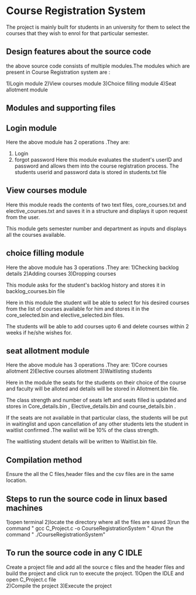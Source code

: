 
# Course Registration System

The project is mainly built for students in an university for them to select the courses that they wish to enrol for that particular semester.

## Design features about the source code 
the above source code consists of multiple modules.The modules which are present in Course Registration system are :

1)Login module
2)View courses module
3)Choice filling module
4)Seat allotment module


## Modules and supporting files
## Login module
Here the above module has 2 operations .They are:
1) Login
2) forgot password 
Here this module evaluates the student's userID and password and allows them into the course registration process.
The students userid and password data is stored in students.txt file

## View courses module
Here this module reads the contents of two text files,
core_courses.txt and elective_courses.txt and saves it in a structure and displays it upon request from the user.

This module gets semester number and department as inputs and displays all the courses available.

## choice filling module
Here the above module has 3 operations .They are:
1)Checking backlog details
2)Adding courses
3)Dropping courses

This module asks for the student's backlog history and stores it in backlog_courses.bin file

Here in this module the student will be able to select for his desired courses from the list of courses available for him and stores it in the 
core_selected.bin and elective_selected.bin files.

The students will be able to add courses upto 6 and delete courses within 2 weeks if he/she wishes for.

## seat allotment module
Here the above module has 3 operations .They are:
1)Core courses allotment
2)Elective courses allotment
3)Waitlisting students

Here in the module the seats for the students on their choice of the course and faculty will be alloted and details will be stored in 
Allotment.bin file.

The class strength and number of seats left and seats filled is updated and stores in Core_details.bin , Elective_details.bin and course_details.bin  .

If the seats are not available in that particular class, the students will be put in waitinglist and upon cancellation of any other students lets the student in waitlist confirmed .The wailist will be 10% of the class strength.

The waitlisting student details will be written to Waitlist.bin file.
## Compilation method 
Ensure the all the C files,header files and the csv files are in the same location. 

## Steps to run the source code in linux based machines
1)open terminal
2)locate the directory where all the files are saved
3)run the command " gcc C_Project.c -o CourseRegistrationSystem "
4)run the command " ./CourseRegistrationSystem"

## To run the source code in any C IDLE
Create a project file and add all the  source c files and the header files  and build the project and click run to execute the project.
1)Open the IDLE and open C_Project.c file  
2)Compile the project
3)Execute the project 
